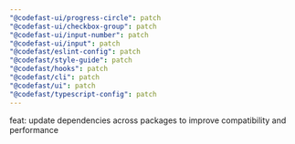 ```yaml
---
"@codefast-ui/progress-circle": patch
"@codefast-ui/checkbox-group": patch
"@codefast-ui/input-number": patch
"@codefast-ui/input": patch
"@codefast/eslint-config": patch
"@codefast/style-guide": patch
"@codefast/hooks": patch
"@codefast/cli": patch
"@codefast/ui": patch
"@codefast/typescript-config": patch
---
```


feat: update dependencies across packages to improve compatibility and performance  

